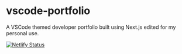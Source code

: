 # vscode-portfolio
A VSCode themed developer portfolio built using Next.js edited for my personal use.

[![Netlify Status](https://api.netlify.com/api/v1/badges/e1b5e108-2a20-4f0e-8a4c-98f82e79f03d/deploy-status)](https://app.netlify.com/sites/ayushitech/deploys)
